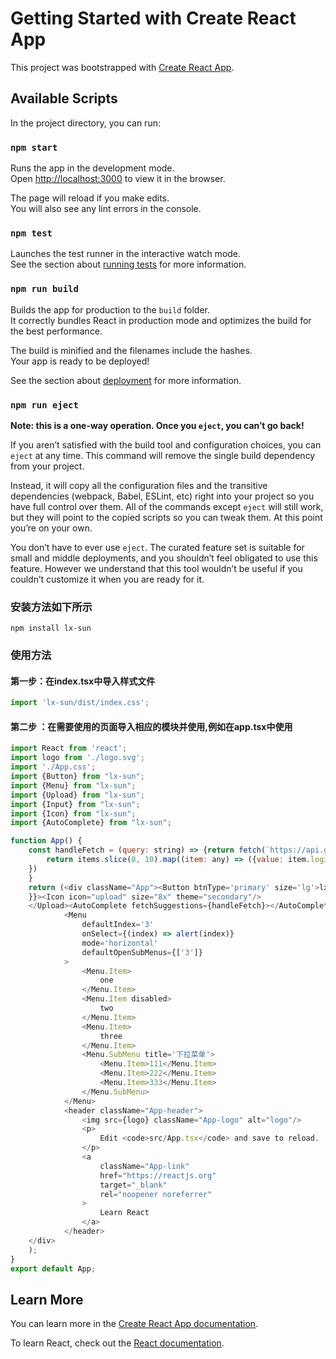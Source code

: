 # Getting Started with Create React App

This project was bootstrapped with [Create React App](https://github.com/facebook/create-react-app).

## Available Scripts

In the project directory, you can run:

### `npm start`

Runs the app in the development mode.\
Open [http://localhost:3000](http://localhost:3000) to view it in the browser.

The page will reload if you make edits.\
You will also see any lint errors in the console.

### `npm test`

Launches the test runner in the interactive watch mode.\
See the section about [running tests](https://facebook.github.io/create-react-app/docs/running-tests) for more information.

### `npm run build`

Builds the app for production to the `build` folder.\
It correctly bundles React in production mode and optimizes the build for the best performance.

The build is minified and the filenames include the hashes.\
Your app is ready to be deployed!

See the section about [deployment](https://facebook.github.io/create-react-app/docs/deployment) for more information.

### `npm run eject`

**Note: this is a one-way operation. Once you `eject`, you can’t go back!**

If you aren’t satisfied with the build tool and configuration choices, you can `eject` at any time. This command will remove the single build dependency from your project.

Instead, it will copy all the configuration files and the transitive dependencies (webpack, Babel, ESLint, etc) right into your project so you have full control over them. All of the commands except `eject` will still work, but they will point to the copied scripts so you can tweak them. At this point you’re on your own.

You don’t have to ever use `eject`. The curated feature set is suitable for small and middle deployments, and you shouldn’t feel obligated to use this feature. However we understand that this tool wouldn’t be useful if you couldn’t customize it when you are ready for it.


### 安装方法如下所示


 `npm install lx-sun`


### 使用方法
#### 第一步：在index.tsx中导入样式文件
```js
import 'lx-sun/dist/index.css';
```
#### 第二步 ：在需要使用的页面导入相应的模块并使用,例如在app.tsx中使用
```js
import React from 'react';
import logo from './logo.svg';
import './App.css';
import {Button} from "lx-sun";
import {Menu} from "lx-sun";
import {Upload} from "lx-sun";
import {Input} from "lx-sun";
import {Icon} from "lx-sun";
import {AutoComplete} from "lx-sun";

function App() {
    const handleFetch = (query: string) => {return fetch(`https://api.github.com/search/users?q=${query}`).then(res => res.json()).then(({items}) => {console.log(items)
        return items.slice(0, 10).map((item: any) => ({value: item.login, ...item}))
    })
    }
    return (<div className="App"><Button btnType='primary' size='lg'>lx-sun</Button><Input></Input><Upload action="https://www.mocky.io/v2/5cc8019d300000980a055e76" name="fileName" multiple drag onProgress={() => {
    }}><Icon icon="upload" size="8x" theme="secondary"/>
    </Upload><AutoComplete fetchSuggestions={handleFetch}></AutoComplete>
            <Menu
                defaultIndex='3'
                onSelect={(index) => alert(index)}
                mode='horizontal'
                defaultOpenSubMenus={['3']}
            >
                <Menu.Item>
                    one
                </Menu.Item>
                <Menu.Item disabled>
                    two
                </Menu.Item>
                <Menu.Item>
                    three
                </Menu.Item>
                <Menu.SubMenu title='下拉菜单'>
                    <Menu.Item>111</Menu.Item>
                    <Menu.Item>222</Menu.Item>
                    <Menu.Item>333</Menu.Item>
                </Menu.SubMenu>
            </Menu>
            <header className="App-header">
                <img src={logo} className="App-logo" alt="logo"/>
                <p>
                    Edit <code>src/App.tsx</code> and save to reload.
                </p>
                <a
                    className="App-link"
                    href="https://reactjs.org"
                    target="_blank"
                    rel="noopener noreferrer"
                >
                    Learn React
                </a>
            </header>
    </div>
    );
}
export default App;
```
## Learn More

You can learn more in the [Create React App documentation](https://facebook.github.io/create-react-app/docs/getting-started).

To learn React, check out the [React documentation](https://reactjs.org/).
